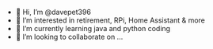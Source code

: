 - 👋 Hi, I’m @davepet396
- 👀 I’m interested in retirement, RPi, Home Assistant & more
- 🌱 I’m currently learning java and python coding
- 💞️ I’m looking to collaborate on ...

<!---
davepet396/davepet396 is a ✨ special ✨ repository because its `README.md` (this file) appears on your GitHub profile.
You can click the Preview link to take a look at your changes.
--->
